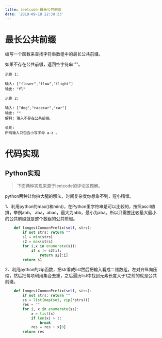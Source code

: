 ```yaml
---
title: leetcode-最长公共前缀
date: '2019-09-18 22:38:33'
---
```


# 最长公共前缀

编写一个函数来查找字符串数组中的最长公共前缀。

如果不存在公共前缀，返回空字符串 ""。

```
示例 1:

输入: ["flower","flow","flight"]
输出: "fl"

示例 2:

输入: ["dog","racecar","car"]
输出: ""
解释: 输入不存在公共前缀。

说明:
所有输入只包含小写字母 a-z 。
```

# 代码实现

## Python实现

> 下面两种实现来源于leetcode的评论区题解。

python两种让你拍大腿的解法，时间复杂度你想象不到，短小精悍。

1、利用python的max()和min()，在Python里字符串是可以比较的，按照ascII值排，举例abb， aba，abac，最大为abb，最小为aba。所以只需要比较最大最小的公共前缀就是整个数组的公共前缀。

```python
    def longestCommonPrefix(self, strs):
        if not strs: return ""
        s1 = min(strs)
        s2 = max(strs)
        for i,x in enumerate(s1):
            if x != s2[i]:
                return s2[:i]
        return s1
```

2、利用python的zip函数，把str看成list然后把输入看成二维数组，左对齐纵向压缩，然后把每项利用集合去重，之后遍历list中找到元素长度大于1之前的就是公共前缀。

```python
    def longestCommonPrefix(self, strs):
        if not strs: return ""
        ss = list(map(set, zip(*strs)))
        res = ""
        for i, x in enumerate(ss):
            x = list(x)
            if len(x) > 1:
                break
            res = res + x[0]
        return res
```